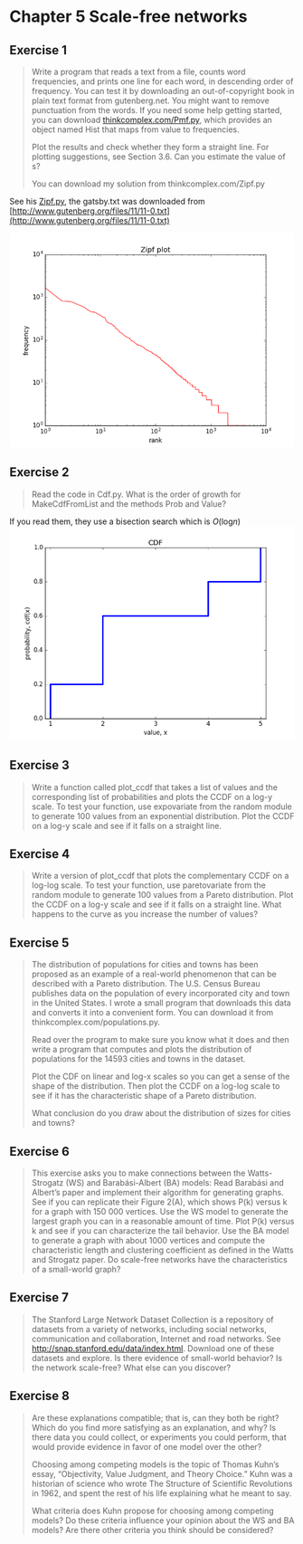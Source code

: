 # Chapter 5 Scale-free networks

## Exercise 1  
>Write a program that reads a text from a file, counts word frequencies, and prints one line for each word, in descending order of frequency. You can test it by downloading an out-of-copyright book in plain text format from gutenberg.net. You might want to remove punctuation from the words.
>If you need some help getting started, you can download [thinkcomplex.com/Pmf.py](thinkcomplex.com/Pmf.py), which provides an object named Hist that maps from value to frequencies.
>
>Plot the results and check whether they form a straight line. For plotting suggestions, see Section 3.6. Can you estimate the value of s?
>
>You can download my solution from thinkcomplex.com/Zipf.py  

See his [Zipf.py](Zipf.py), the gatsby.txt was downloaded from [http://www.gutenberg.org/files/11/11-0.txt](http://www.gutenberg.org/files/11/11-0.txt)  

![Zipf frequencies plot](ZipfPlot.png)


## Exercise 2  
>Read the code in Cdf.py. What is the order of growth for MakeCdfFromList and the methods Prob and Value?  

If you read them, they use a bisection search which is *O*(log*n*)  
![CDF plot](cdf_dist.png)  


## Exercise 3  
>Write a function called plot_ccdf that takes a list of values and the corresponding list of probabilities and plots the CCDF on a log-y scale.
>To test your function, use expovariate from the random module to generate 100 values from an exponential distribution. Plot the CCDF on a log-y scale and see if it falls on a straight line.  




## Exercise 4  
>Write a version of plot_ccdf that plots the complementary CCDF on a log-log scale.
>To test your function, use paretovariate from the random module to generate 100 values from a Pareto distribution. Plot the CCDF on a log-y scale and see if it falls on a straight line. What happens to the curve as you increase the number of values?



## Exercise 5  
>The distribution of populations for cities and towns has been proposed as an example of a real-world phenomenon that can be described with a Pareto distribution.
>The U.S. Census Bureau publishes data on the population of every incorporated city and town in the United States. I wrote a small program that downloads this data and converts it into a convenient form. You can download it from thinkcomplex.com/populations.py.
>
>Read over the program to make sure you know what it does and then write a program that computes and plots the distribution of populations for the 14593 cities and towns in the dataset.
>
>Plot the CDF on linear and log-x scales so you can get a sense of the shape of the distribution. Then plot the CCDF on a log-log scale to see if it has the characteristic shape of a Pareto distribution.
>
>What conclusion do you draw about the distribution of sizes for cities and towns?



## Exercise 6  
>This exercise asks you to make connections between the Watts-Strogatz (WS) and Barabási-Albert (BA) models:
>Read Barabási and Albert’s paper and implement their algorithm for generating graphs. See if you can replicate their Figure 2(A), which shows P(k) versus k for a graph with 150 000 vertices.
>Use the WS model to generate the largest graph you can in a reasonable amount of time. Plot P(k) versus k and see if you can characterize the tail behavior.
>Use the BA model to generate a graph with about 1000 vertices and compute the characteristic length and clustering coefficient as defined in the Watts and Strogatz paper. Do scale-free networks have the characteristics of a small-world graph?



## Exercise 7  
>The Stanford Large Network Dataset Collection is a repository of datasets from a variety of networks, including social networks, communication and collaboration, Internet and road networks. See http://snap.stanford.edu/data/index.html.
>Download one of these datasets and explore. Is there evidence of small-world behavior? Is the network scale-free? What else can you discover?



## Exercise 8  
>Are these explanations compatible; that is, can they both be right? Which do you find more satisfying as an explanation, and why?
>Is there data you could collect, or experiments you could perform, that would provide evidence in favor of one model over the other?
>
>Choosing among competing models is the topic of Thomas Kuhn’s essay, “Objectivity, Value Judgment, and Theory Choice.” Kuhn was a historian of science who wrote The Structure of Scientific Revolutions in 1962, and spent the rest of his life explaining what he meant to say.
>
>What criteria does Kuhn propose for choosing among competing models? Do these criteria influence your opinion about the WS and BA models? Are there other criteria you think should be considered?



